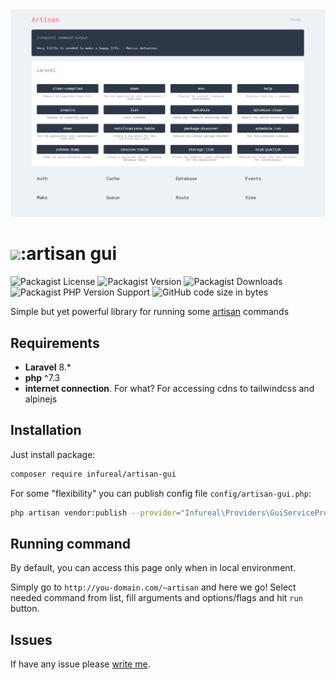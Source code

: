 <img src="https://raw.githubusercontent.com/inFureal/git-images/main/artisan-gui.png" style="max-width: 100%"  alt="Artisan GUI"/>

# <a href="https://laravel.com" target="_blank"><img src="https://laravel.com/img/logotype.min.svg" width="100"></a>:artisan gui
![Packagist License](https://img.shields.io/packagist/l/infureal/artisan-gui?style=flat)
![Packagist Version](https://img.shields.io/packagist/v/infureal/artisan-gui)
![Packagist Downloads](https://img.shields.io/packagist/dt/infureal/artisan-gui)
![Packagist PHP Version Support](https://img.shields.io/packagist/php-v/infureal/artisan-gui)
![GitHub code size in bytes](https://img.shields.io/github/languages/code-size/infureal/artisan-gui)


Simple but yet powerful library for running some [artisan](https://laravel.com/docs/8.x/artisan) commands

## Requirements 
- **Laravel** 8.*
- **php** ^7.3
- **internet connection**. For what? For accessing cdns to tailwindcss and alpinejs

## Installation
Just install package:
```bash
composer require infureal/artisan-gui
```

For some "flexibility" you can publish config file `config/artisan-gui.php`:
```bash
php artisan vendor:publish --provider="Infureal\Providers\GuiServiceProvider"
```

## Running command
By default, you can access this page only when in local environment.

Simply go to `http://you-domain.com/~artisan` and here we go! 
Select needed command from list, fill arguments and options/flags and hit `run` button.

## Issues
If have any issue please [write me](https://github.com/inFureal/artisan-gui/issues).